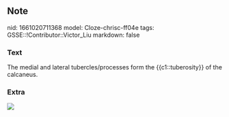 ## Note
nid: 1661020711368
model: Cloze-chrisc-ff04e
tags: GSSE::!Contributor::Victor_Liu
markdown: false

### Text
The medial and lateral tubercles/processes form the {{c1::tuberosity}} of the calcaneus.

### Extra
<img src="paste-f68a645c936a4acda66ca669bc4721f1204530dc.jpg">
